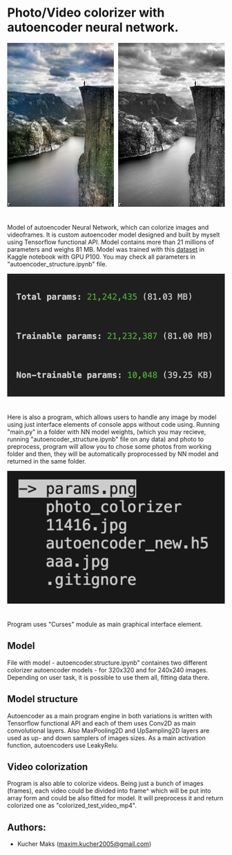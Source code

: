 # Photo/Video colorizer with autoencoder neural network.


<div style="display: flex; justify-content: space-between;">

<img src="c_ex.jpg" alt="Фото 1" style="width: 49%;" />
<img src="ex.jpg" alt="Фото 2" style="width: 49%;" />


    

    
</div>

#
Model of autoencoder Neural Network, which can colorize images and videoframes. It is custom autoencoder model designed and built by myselt using Tensorflow functional API. Model contains more than 21 millions of parameters and weighs 81 MB. Model was trained with this [dataset](/kaggle/input/landscape-image-colorization) in Kaggle notebook with GPU P100. You may check all parameters in "autoencoder_structure.ipynb" file. 



<div style="display: flex; justify-content: space-between;">
    <img src="params.jpg" alt="Фото 1" style="width: 100%" />
</div>

#
Here is also a program, which allows users to handle any image by model using just interface elements of console apps without code using. Running "main.py" in a folder with NN model weights, (which you may recieve, running "autoencoder_structure.ipynb" file on any data) and photo to preprocess, program will allow you to chose some photos from working folder and then, they will be automatically proprocessed by NN model and returned in the same folder.

<div style="display: flex; justify-content: space-between;">
    <img src="curses.jpg" alt="Фото 1" style="width: 100%" />
</div>

#
Program uses "Curses" module as main graphical interface element. 


## Model
File with model - autoencoder.structure.ipynb" containes two different colorizer autoencoder models - for 320x320 and for 240x240 images. Depending on user task, it is possible to use them all, fitting data there. 

## Model structure 

Autoencoder as a main program engine in both variations is written with Tensorflow functional API and each of them uses Conv2D as main convolutional layers. Also MaxPooling2D and UpSampling2D layers are used as up- and down samplers of images sizes. As a main activation function, autoencoders use LeakyRelu. 



## Video colorization
Program is also able to colorize videos. Being just a bunch of images (frames), each video could be divided into frame^ which will be put into array form and could be also fitted for model. It will preprocess it and return colorized one as "colorized_test_video_mp4". 

## Authors:
- Kucher Maks (maxim.kucher2005@gmail.com)
